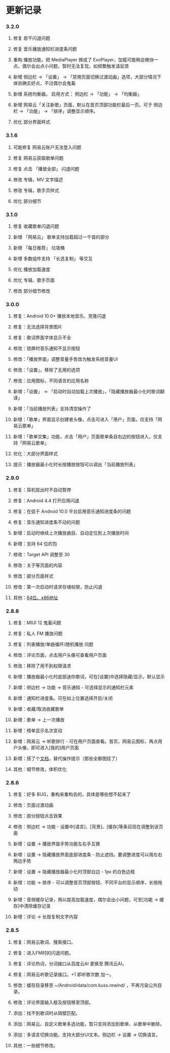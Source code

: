 # 更新记录

### 3.2.0

1. 修复 若干闪退问题

2. 修复 音乐播放通知栏进度条问题

3. 重构 播放功能，把 MediaPlayer 换成了 ExoPlayer，加载可能稍会微快一点，偶尔会出点小问题，暂时无法复现，如频繁触发请反馈

4. 新增 侧边栏 -> 「设置」 -> 「禁用页面切换过渡动画」选项，大部分情况下体验确实好点，不过偶尔会鬼畜 

5. 新增 系统均衡器。 启用方式： 侧边栏 -> 「功能」 -> 「均衡器」

6. 新增 网易云「关注新歌」页面，默认在首页顶部功能栏最后一页。可于 侧边栏 -> 「功能」 -> 「排序」调整显示顺序。

7. 优化 部分界面样式

### 3.1.6

1. 可能修复 网易云账户无法登入问题

2. 修复 网易云获取歌单问题

3. 修复 点击 「播放全部」 闪退问题

4. 修改 专辑，MV 文字描述

5. 修改 专辑，歌手页样式

6. 优化 部分细节

### 3.1.0

1. 修复 收藏歌单闪退问题

2. 新增 「网易云」 歌单支持加载超过一千首的部分

3. 新增 「每日推荐」 垃圾桶

4. 新增 多数组件支持 「长选复制」 等交互

5. 优化 播放加载速度

6. 优化 专辑、歌手页面

7. 修改 部分细节修改

### 3.0.0

1. 修复：Android 10.0+ 播放本地音乐、克隆闪退

2. 修复：无法选择背景图片

3. 修复：歌词界面字体显示不全

4. 修改：锁屏时音乐通知不显示按钮

5. 修改：「播放界面」调整音量手势改为触发系统音量UI

6. 修改：「设置」，移除了无用的选项

7. 修改：应用图标，不同语言的应用名称

8. 新增：「设置」 -> 「启动时自动加载上次播放」，「隐藏播放器最小化时歌词翻译」

9. 新增：「当前播放列表」支持清空操作了

10. 新增：「歌单」界面显示创建者头像，点击可进入「用户」页面，仅支持「网易云歌单」

11. 新增：「歌单交集」功能，点击「用户」页面歌单条目右边的按钮进入，仅支持「网易云歌单」

12. 优化：大部分界面样式

13. 提示：播放器最小化时长按播放按钮可以调出「当前播放列表」

### 2.9.0

1. 修复：耳机拔出时不自动暂停

2. 修复：Android 4.4 打开应用闪退

3. 修复：在低于 Android 10.0 平台启用音乐通知进度条的问题

4. 修复：音乐通知进度条不动的问题

5. 新增：启动时继续上次播放曲目、自动定位到上次播放时间

6. 新增：支持 64 位的包

7. 修改：Target API 调整至 30

8. 修改：关于等页面的内容

9. 修改：部分页面样式

10. 修改：第一次启动时请求存储权限，防止闪退

11. 其他：[64位、x86地址](https://github.com/KusStar/rewind-apks) 


### 2.8.8

1. 修复：MIUI 12 鬼畜问题

2. 修复：私人 FM 播放问题

3. 修复：列表播放/单曲循环/随机播放 问题

4. 修改：评论页面，点击用户头像可查看用户页面

5. 修改：移除了用不到权限请求

6. 新增：播放器最小化时底部迷你歌词，可在[设置]中选择隐藏/显示，默认显示

7. 新增：侧边栏 -> 功能 -> 音乐通知 - 可选择显示的通知栏元素

8. 新增：通知栏进度条。可在如上位置选择开启/关闭

9. 新增：收藏/取消收藏歌单

10. 新增：歌单 -> 上一次播放

11. 新增：榜单显示名次变动

12. 新增：网易云 -> 听歌排行 - 可在用户页面查看。首页，网易云图标，再点用户头像，即可进入[我的]用户页面

13. 新增：搭了个[文档](https://rewind.kusstar.xyz/)，替代操作提示（那些全都图挂了）

14. 其他：细节修改，体积优化


### 2.8.6
  1. 修复：好多 BUG，重构来重构去的，具体是哪些想不起来了

  2. 修改：页面过渡动画

  3. 修改：部分按钮点击效果

  4. 修改：侧边栏 -> 功能 - 设置中[语言]、[背景]、[缓存]等条目现在调整到该页面

  5. 新增：设置 -> 播放界面手势功能左右手互换

  6. 新增：设置 -> 隐藏播放界面底部进度条 - 防止遮挡，要调整进度可以用左右两边手势

  7. 新增：设置 -> 隐藏播放器最小化时顶部白边 - 1px 的白色边框

  8. 新增：功能 -> 排序 - 可以调整首页顶部按钮、不同平台的显示顺序，长按拖动

  9. 新增：音频缓存记录，用以提高加载速度，偶尔会出小问题，可至[功能 -> 缓存]中清除缓存记录

  10. 新增：评论 -> 长按复制文字内容

### 2.8.5

1. 修复：网易云歌词、搜索接口。
   
2. 修复：进入FM时的闪退问题。
   
3. 修复：评论热词，分词接口从百度云AI 更换至 腾讯云AI。

4. 修复：网易云听歌记录接口。+1 即听歌次数 加一。

5. 修改：缓存目录移至 ~/Android/data/com.kuss.rewind/ ，不再污染公共目录。

6. 修改：评论界面输入框及按钮移至顶部。

7. 添加：找不到歌词时从隔壁匹配。

8. 添加：网易云、自定义歌单多选功能，暂只支持添加到歌单、从歌单中删除。

9.  添加：多语言切换功能。支持大部分UI文本。侧边栏 -> 设置 -> 切换语言。

10. 其他：一些细节修改。